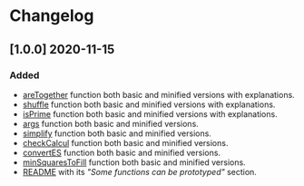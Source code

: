 # Changelog
## [1.0.0] 2020-11-15
### Added
* [areTogether](https://github.com/ati0ns/some-js-functions/tree/master/arrays/areTogether) function both basic and minified versions with explanations.
* [shuffle](https://github.com/ati0ns/some-js-functions/tree/master/arrays/shuffle) function both basic and minified versions with explanations.
* [isPrime](https://github.com/ati0ns/some-js-functions/tree/master/numbers/isPrime) function both basic and minified versions with explanations.
* [args](https://github.com/ati0ns/some-js-functions/tree/master/strings/args) function both basic and minified versions.
* [simplify](https://github.com/ati0ns/some-js-functions/tree/master/strings/simplify) function both basic and minified versions.
* [checkCalcul](https://github.com/ati0ns/some-js-functions/tree/master/maths/checkCalcul) function both basic and minified versions.
* [convertES](https://github.com/ati0ns/some-js-functions/tree/master/others/convertES) function both basic and minified versions.
* [minSquaresToFill](https://github.com/ati0ns/some-js-functions/tree/master/maths/minSquaresToFill) function both basic and minified versions.
* [README](https://github.com/ati0ns/some-js-functions/blob/master/README.md) with its *"Some functions can be prototyped"* section.